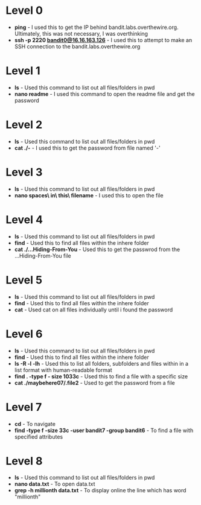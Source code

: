 # Level 0

-   **ping** - I used this to get the IP behind bandit.labs.overthewire.org. Ultimately, this was not necessary, I was overthinking 
-   **ssh -p 2220 bandit0@16.16.163.126** - I used this to attempt to make an SSH connection to the bandit.labs.overthewire.org

# Level 1

-   **ls** - Used this command to list out all files/folders in pwd
-   **nano readme** - I used this command to open the readme file and get the password

# Level 2

-   **ls** - Used this command to list out all files/folders in pwd
-   **cat ./-** - I used this to get the password from file named '-'

# Level 3

-   **ls** - Used this command to list out all files/folders in pwd
- **nano spaces\ in\ this\ filename** - I used this to open the file

# Level 4

-   **ls** - Used this command to list out all files/folders in pwd
-   **find** - Used this to find all files within the inhere folder
-   **cat ./...Hiding-From-You** - Used this to get the passwrod from the ...Hiding-From-You file

# Level 5

-   **ls** - Used this command to list out all files/folders in pwd
-   **find** - Used this to find all files within the inhere folder
-   **cat** - Used cat on all files individually until i found the password 

# Level 6

-   **ls** - Used this command to list out all files/folders in pwd
-   **find** - Used this to find all files within the inhere folder
-   **ls -R -l -lh** - Used this to list all folders, subfolders and files within in a list format with human-readable format
-   **find . -type f - size 1033c** - Used this to find a file with a specific size
-   **cat ./maybehere07/.file2** - Used to get the password from a file

# Level 7

- **cd** - To navigate
- **find -type f -size 33c -user bandit7 -group bandit6** - To find a file with specified attributes

# Level 8

-   **ls** - Used this command to list out all files/folders in pwd
-   **nano data.txt** - To open data.txt
-   **grep -h millionth data.txt** - To display online the line which has word "millionth"